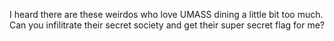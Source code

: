 I heard there are these weirdos who love UMASS dining a little bit too much. Can you infilitrate their secret society and get their super secret flag for me?